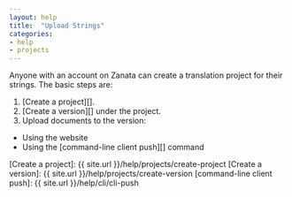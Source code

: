 ```yaml
---
layout: help
title:  "Upload Strings"
categories:
- help
- projects
---
```


Anyone with an account on Zanata can create a translation project for their strings. The basic steps are:

 1. [Create a project][].
 1. [Create a version][] under the project.
 1. Upload documents to the version:
   - Using the website
   - Using the [command-line client push][] command


[Create a project]: {{ site.url }}/help/projects/create-project
[Create a version]: {{ site.url }}/help/projects/create-version
[command-line client push]: {{ site.url }}/help/cli/cli-push
